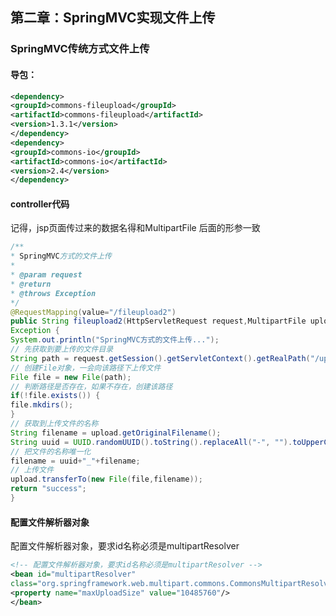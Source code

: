 ## 第二章：SpringMVC实现文件上传

### SpringMVC传统方式文件上传

#### 导包：

```xml
<dependency>
<groupId>commons-fileupload</groupId>
<artifactId>commons-fileupload</artifactId>
<version>1.3.1</version>
</dependency>
<dependency>
<groupId>commons-io</groupId>
<artifactId>commons-io</artifactId>
<version>2.4</version>
</dependency>
```



#### controller代码

记得，jsp页面传过来的数据名得和MultipartFile 后面的形参一致

```java
/**
* SpringMVC方式的文件上传
*
* @param request
* @return
* @throws Exception
*/
@RequestMapping(value="/fileupload2")
public String fileupload2(HttpServletRequest request,MultipartFile upload) throws
Exception {
System.out.println("SpringMVC方式的文件上传...");
// 先获取到要上传的文件目录
String path = request.getSession().getServletContext().getRealPath("/uploads");
// 创建File对象，一会向该路径下上传文件
File file = new File(path);
// 判断路径是否存在，如果不存在，创建该路径
if(!file.exists()) {
file.mkdirs();
}
// 获取到上传文件的名称
String filename = upload.getOriginalFilename();
String uuid = UUID.randomUUID().toString().replaceAll("-", "").toUpperCase();
// 把文件的名称唯一化
filename = uuid+"_"+filename;
// 上传文件
upload.transferTo(new File(file,filename));
return "success";
}
```

#### 配置文件解析器对象

配置文件解析器对象，要求id名称必须是multipartResolver

```xml
<!-- 配置文件解析器对象，要求id名称必须是multipartResolver -->
<bean id="multipartResolver"
class="org.springframework.web.multipart.commons.CommonsMultipartResolver">
<property name="maxUploadSize" value="10485760"/>
</bean>
```

